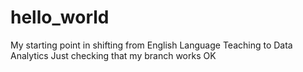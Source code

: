 # hello_world
My starting point in shifting from English Language Teaching to Data Analytics
Just checking that my branch works OK
